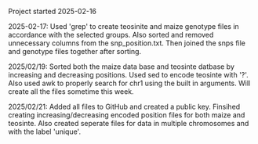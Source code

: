 Project started 2025-02-16

2025-02-17: Used 'grep' to create teosinite and maize genotype files in accordance with the selected groups. Also sorted and removed unnecessary columns from the snp_position.txt. Then joined the snps file and genotype files together after sorting.

2025/02/19: Sorted both the maize data base and teosinte datbase by increasing and decreasing positions. Used sed to encode teosinte with '?'. Also used awk to properly search for chr1 using the built in arguments. Will create all the files sometime this week.

2025/02/21: Added all files to GitHub and created a public key. Finsihed creating increasing/decreasing encoded position files for both maize and teosinte. Also created seperate files for data in multiple chromosomes and with the label 'unique'.

